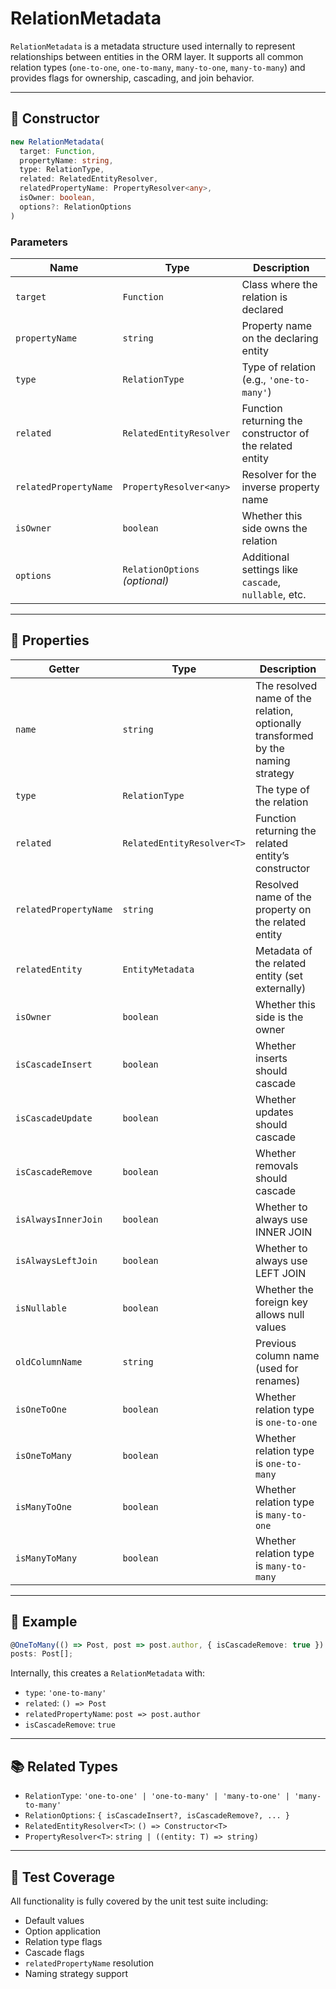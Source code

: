 # RelationMetadata

`RelationMetadata` is a metadata structure used internally to represent relationships between entities in the ORM layer. It supports all common relation types (`one-to-one`, `one-to-many`, `many-to-one`, `many-to-many`) and provides flags for ownership, cascading, and join behavior.

---

## 🧱 Constructor

```ts
new RelationMetadata(
  target: Function,
  propertyName: string,
  type: RelationType,
  related: RelatedEntityResolver,
  relatedPropertyName: PropertyResolver<any>,
  isOwner: boolean,
  options?: RelationOptions
)
```

### Parameters

| Name                 | Type                          | Description |
|----------------------|-------------------------------|-------------|
| `target`             | `Function`                    | Class where the relation is declared |
| `propertyName`       | `string`                      | Property name on the declaring entity |
| `type`               | `RelationType`                | Type of relation (e.g., `'one-to-many'`) |
| `related`            | `RelatedEntityResolver`       | Function returning the constructor of the related entity |
| `relatedPropertyName`| `PropertyResolver<any>`       | Resolver for the inverse property name |
| `isOwner`            | `boolean`                     | Whether this side owns the relation |
| `options`            | `RelationOptions` *(optional)*| Additional settings like `cascade`, `nullable`, etc. |

---

## 🔧 Properties

| Getter | Type | Description |
|--------|------|-------------|
| `name` | `string` | The resolved name of the relation, optionally transformed by the naming strategy |
| `type` | `RelationType` | The type of the relation |
| `related` | `RelatedEntityResolver<T>` | Function returning the related entity’s constructor |
| `relatedPropertyName` | `string` | Resolved name of the property on the related entity |
| `relatedEntity` | `EntityMetadata` | Metadata of the related entity (set externally) |
| `isOwner` | `boolean` | Whether this side is the owner |
| `isCascadeInsert` | `boolean` | Whether inserts should cascade |
| `isCascadeUpdate` | `boolean` | Whether updates should cascade |
| `isCascadeRemove` | `boolean` | Whether removals should cascade |
| `isAlwaysInnerJoin` | `boolean` | Whether to always use INNER JOIN |
| `isAlwaysLeftJoin` | `boolean` | Whether to always use LEFT JOIN |
| `isNullable` | `boolean` | Whether the foreign key allows null values |
| `oldColumnName` | `string` | Previous column name (used for renames) |
| `isOneToOne` | `boolean` | Whether relation type is `one-to-one` |
| `isOneToMany` | `boolean` | Whether relation type is `one-to-many` |
| `isManyToOne` | `boolean` | Whether relation type is `many-to-one` |
| `isManyToMany` | `boolean` | Whether relation type is `many-to-many` |

---

## 🧠 Example

```ts
@OneToMany(() => Post, post => post.author, { isCascadeRemove: true })
posts: Post[];
```

Internally, this creates a `RelationMetadata` with:
- `type`: `'one-to-many'`
- `related`: `() => Post`
- `relatedPropertyName`: `post => post.author`
- `isCascadeRemove`: `true`

---

## 📚 Related Types

- `RelationType`: `'one-to-one' | 'one-to-many' | 'many-to-one' | 'many-to-many'`
- `RelationOptions`: `{ isCascadeInsert?, isCascadeRemove?, ... }`
- `RelatedEntityResolver<T>`: `() => Constructor<T>`
- `PropertyResolver<T>`: `string | ((entity: T) => string)`

---

## 🧪 Test Coverage

All functionality is fully covered by the unit test suite including:
- Default values
- Option application
- Relation type flags
- Cascade flags
- `relatedPropertyName` resolution
- Naming strategy support
